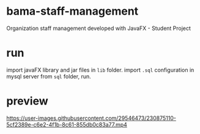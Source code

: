 # bama-staff-management
Organization staff management developed with JavaFX - Student Project

# run
import javaFX library and jar files in ```lib``` folder.
import ```.sql``` configuration in mysql server from ```sql``` folder, run.

# preview
https://user-images.githubusercontent.com/29546473/230875110-5cf2389e-c6e2-4f1b-8c61-855db0c83a77.mp4
